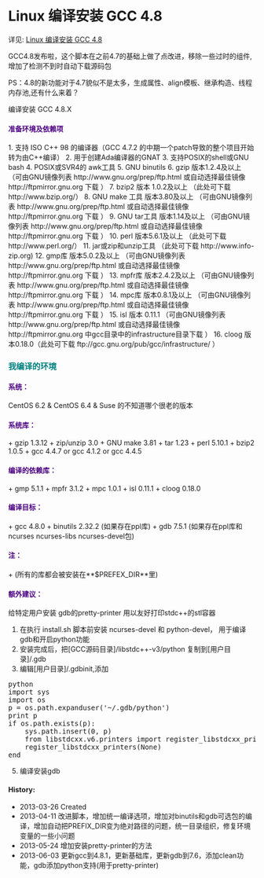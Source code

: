 Linux 编译安装 GCC 4.8
======

详见: [Linux 编译安装 GCC 4.8](http://www.owent.net/?p=730)

GCC4.8发布啦，这个脚本在之前4.7的基础上做了点改进，移除一些过时的组件,增加了检测不到时自动下载源码包

PS：4.8的新功能对于4.7貌似不是太多，生成属性、align模板、继承构造、线程内存池,还有什么来着？

编译安装 GCC 4.8.X
<h4><span style="color:#4B0082;">准备环境及依赖项</span></h4>
1. 支持 ISO C++ 98 的编译器（GCC 4.7.2 的中期一个patch导致的整个项目开始转为由C++编译）
2. 用于创建Ada编译器的GNAT
3. 支持POSIX的shell或GNU bash
4. POSIX或SVR4的 awk工具
5. GNU binutils
6. gzip 版本1.2.4及以上     （可由GNU镜像列表 http://www.gnu.org/prep/ftp.html 或自动选择最佳镜像 http://ftpmirror.gnu.org 下载 ）
7. bzip2 版本 1.0.2及以上    （此处可下载 http://www.bzip.org/）
8. GNU make 工具 版本3.80及以上 （可由GNU镜像列表 http://www.gnu.org/prep/ftp.html 或自动选择最佳镜像 http://ftpmirror.gnu.org 下载 ）
9. GNU tar工具 版本1.14及以上   （可由GNU镜像列表 http://www.gnu.org/prep/ftp.html 或自动选择最佳镜像 http://ftpmirror.gnu.org 下载 ）
10. perl 版本5.6.1及以上      （此处可下载 http://www.perl.org/）
11. jar或zip和unzip工具 （此处可下载 http://www.info-zip.org)
12. gmp库 版本5.0.2及以上 （可由GNU镜像列表 http://www.gnu.org/prep/ftp.html 或自动选择最佳镜像 http://ftpmirror.gnu.org 下载 ）
13. mpfr库 版本2.4.2及以上 （可由GNU镜像列表 http://www.gnu.org/prep/ftp.html 或自动选择最佳镜像 http://ftpmirror.gnu.org 下载 ）
14. mpc库 版本0.8.1及以上 （可由GNU镜像列表 http://www.gnu.org/prep/ftp.html 或自动选择最佳镜像 http://ftpmirror.gnu.org 下载 ）
15. isl 版本 0.11.1 （可由GNU镜像列表 http://www.gnu.org/prep/ftp.html 或自动选择最佳镜像 http://ftpmirror.gnu.org  中gcc目录中的infrastructure目录下载 ）
16. cloog 版本0.18.0（此处可下载 ftp://gcc.gnu.org/pub/gcc/infrastructure/ ）

<h3><span style="color:#008080;">我编译的环境</span></h3>
<h4><span style="color:#4B0082;">系统：</span></h4>
CentOS 6.2 & CentOS 6.4 & Suse 的不知道哪个很老的版本

<h4><span style="color:#4B0082;">系统库：</span></h4>
+ gzip 1.3.12
+ zip/unzip 3.0
+ GNU make 3.81
+ tar 1.23
+ perl 5.10.1
+ bzip2 1.0.5
+ gcc 4.4.7 or gcc 4.1.2 or gcc 4.4.5

<h4><span style="color:#4B0082;">编译的依赖库：</span></h4>
+ gmp 5.1.1
+ mpfr 3.1.2
+ mpc 1.0.1
+ isl 0.11.1
+ cloog 0.18.0

<h4><span style="color:#4B0082;">编译目标：</span></h4>
+ gcc 4.8.0
+ binutils 2.32.2 (如果存在ppl库)
+ gdb 7.5.1 (如果存在ppl库和ncurses ncurses-libs ncurses-devel包)

<h4><span style="color:#4B0082;">注：</span></h4>
+ (所有的库都会被安装在**$PREFEX_DIR**里)

<h4><span style="color:#4B0082;">额外建议：</span></h4>
给特定用户安装 gdb的pretty-printer 用以友好打印stdc++的stl容器

1. 在执行 install.sh 脚本前安装 ncurses-devel 和 python-devel， 用于编译gdb和开启python功能
2. 安装完成后，把[GCC源码目录]/libstdc++-v3/python 复制到[用户目录]/.gdb
3. 编辑[用户目录]/.gdbinit,添加
<pre>
python
import sys
import os
p = os.path.expanduser('~/.gdb/python')
print p
if os.path.exists(p):
    sys.path.insert(0, p)
    from libstdcxx.v6.printers import register_libstdcxx_printers
    register_libstdcxx_printers(None)
end
</pre>
5. 编译安装gdb

#### History:
+ 2013-03-26     Created
+ 2013-04-11     改进脚本，增加统一编译选项，增加对binutils和gdb可选包的编译，增加自动把PREFIX_DIR变为绝对路径的问题，统一目录组织，修复环境变量的一些小问题
+ 2013-05-24     增加安装pretty-printer的方法
+ 2013-06-03     更新gcc到4.8.1，更新基础库，更新gdb到7.6，添加clean功能，gdb添加python支持(用于pretty-printer)
